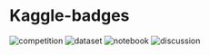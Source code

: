 # Kaggle-badges

![competition](https://road-to-kaggle-grandmaster.vercel.app/api/badges/subinium/competition)
![dataset](https://road-to-kaggle-grandmaster.vercel.app/api/badges/{patelris}/dataset)
![notebook](https://road-to-kaggle-grandmaster.vercel.app/api/badges/{patelris}/notebook)
![discussion](https://road-to-kaggle-grandmaster.vercel.app/api/badges/{patelris}/discussion)
